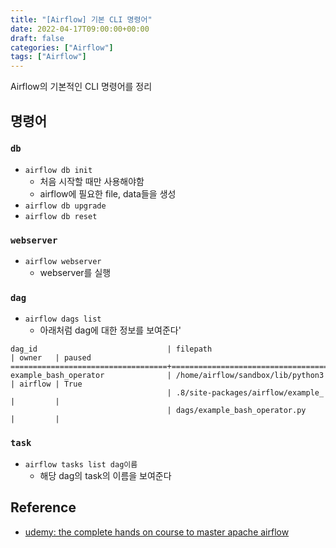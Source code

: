 ```yaml
---
title: "[Airflow] 기본 CLI 명령어"
date: 2022-04-17T09:00:00+00:00
draft: false
categories: ["Airflow"]
tags: ["Airflow"]
---
```


Airflow의 기본적인 CLI 명령어를 정리
<!--more-->

## 명령어
### `db`
- `airflow db init`
  - 처음 시작할 때만 사용해야함
  - airflow에 필요한 file, data들을 생성
- `airflow db upgrade`
- `airflow db reset`

### `webserver`
- `airflow webserver`
  - webserver를 실행

### `dag`
- `airflow dags list`
  - 아래처럼 dag에 대한 정보를 보여준다'
```
dag_id                             | filepath                          | owner   | paused
===================================+===================================+=========+=======
example_bash_operator              | /home/airflow/sandbox/lib/python3 | airflow | True  
                                   | .8/site-packages/airflow/example_ |         |       
                                   | dags/example_bash_operator.py     |         |      
```

### `task`
- `airflow tasks list dag이름`
  - 해당 dag의 task의 이름을 보여준다

## Reference
- [udemy: the complete hands on course to master apache airflow](https://www.udemy.com/course/the-complete-hands-on-course-to-master-apache-airflow)